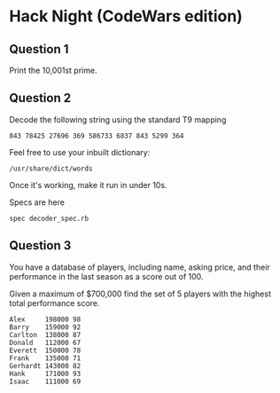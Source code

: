 Hack Night (CodeWars edition)
=============================

Question 1
----------

Print the 10,001st prime.


Question 2
----------

Decode the following string using the standard T9 mapping

    843 78425 27696 369 586733 6837 843 5299 364

Feel free to use your inbuilt dictionary:

    /usr/share/dict/words

Once it's working, make it run in under 10s.

Specs are here

    spec decoder_spec.rb


Question 3
----------

You have a database of players, including name, asking price, and their performance in the last season as a score out of 100. 

Given a maximum of $700,000 find the set of 5 players with the highest total performance score.

    Alex     198000 98
    Barry    159000 92
    Carlton  138000 87
    Donald   112000 67
    Everett  150000 78
    Frank    135000 71
    Gerhardt 143000 82
    Hank     171000 93
    Isaac    111000 69


